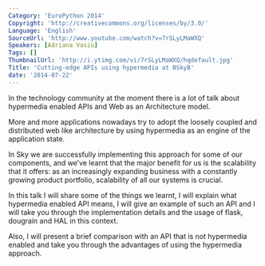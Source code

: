 ```yaml
---
Category: 'EuroPython 2014'
Copyright: 'http://creativecommons.org/licenses/by/3.0/'
Language: 'English'
SourceUrl: 'http://www.youtube.com/watch?v=7rSLyLMaWXQ'
Speakers: [Adriana Vasiu]
Tags: []
ThumbnailUrl: 'http://i.ytimg.com/vi/7rSLyLMaWXQ/hqdefault.jpg'
Title: 'Cutting-edge APIs using hypermedia at BSkyB'
date: '2014-07-22'
---
```

In the technology community at the moment there is a lot of talk about hypermedia enabled APIs and Web as an Architecture model.
 
 More and more applications nowadays try to adopt the loosely coupled and distributed web like architecture by using hypermedia as an engine of the application state.
 
In Sky we are successfully implementing this approach for some of our components, and we’ve learnt that the major benefit for us is the scalability that it offers: as an increasingly expanding business with a constantly growing product portfolio, scalability of all our systems is crucial.
 
In this talk I will share some of the things we learnt, I will explain what hypermedia enabled API means, I will give an example of such an API and I will take you through the implementation details and the usage of flask, dougrain and HAL in this context.
 
Also, I will present a brief comparison with an API that is not hypermedia enabled and take you through the advantages of using the hypermedia approach.
